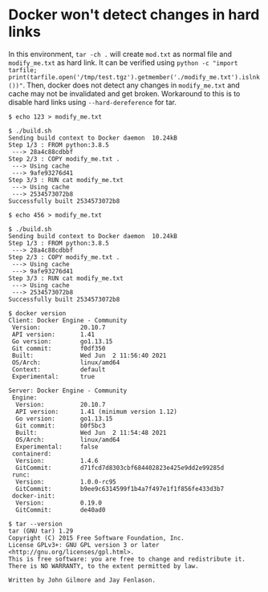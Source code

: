 # Docker won't detect changes in hard links

In this environment, `tar -ch .` will create `mod.txt` as normal file and `modify_me.txt` as hard link. It can be verified using `python -c "import tarfile; print(tarfile.open('/tmp/test.tgz').getmember('./modify_me.txt').islnk())"`. Then, docker does not detect any changes in `modify_me.txt` and cache may not be invalidated and get broken. Workaround to this is to disable hard links using `--hard-dereference` for tar.

```
$ echo 123 > modify_me.txt

$ ./build.sh
Sending build context to Docker daemon  10.24kB
Step 1/3 : FROM python:3.8.5
 ---> 28a4c88cdbbf
Step 2/3 : COPY modify_me.txt .
 ---> Using cache
 ---> 9afe93276d41
Step 3/3 : RUN cat modify_me.txt
 ---> Using cache
 ---> 2534573072b8
Successfully built 2534573072b8

$ echo 456 > modify_me.txt

$ ./build.sh
Sending build context to Docker daemon  10.24kB
Step 1/3 : FROM python:3.8.5
 ---> 28a4c88cdbbf
Step 2/3 : COPY modify_me.txt .
 ---> Using cache
 ---> 9afe93276d41
Step 3/3 : RUN cat modify_me.txt
 ---> Using cache
 ---> 2534573072b8
Successfully built 2534573072b8
```

```
$ docker version
Client: Docker Engine - Community
 Version:           20.10.7
 API version:       1.41
 Go version:        go1.13.15
 Git commit:        f0df350
 Built:             Wed Jun  2 11:56:40 2021
 OS/Arch:           linux/amd64
 Context:           default
 Experimental:      true

Server: Docker Engine - Community
 Engine:
  Version:          20.10.7
  API version:      1.41 (minimum version 1.12)
  Go version:       go1.13.15
  Git commit:       b0f5bc3
  Built:            Wed Jun  2 11:54:48 2021
  OS/Arch:          linux/amd64
  Experimental:     false
 containerd:
  Version:          1.4.6
  GitCommit:        d71fcd7d8303cbf684402823e425e9dd2e99285d
 runc:
  Version:          1.0.0-rc95
  GitCommit:        b9ee9c6314599f1b4a7f497e1f1f856fe433d3b7
 docker-init:
  Version:          0.19.0
  GitCommit:        de40ad0

$ tar --version
tar (GNU tar) 1.29
Copyright (C) 2015 Free Software Foundation, Inc.
License GPLv3+: GNU GPL version 3 or later <http://gnu.org/licenses/gpl.html>.
This is free software: you are free to change and redistribute it.
There is NO WARRANTY, to the extent permitted by law.

Written by John Gilmore and Jay Fenlason.
```
